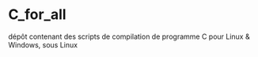 # C_for_all
dépôt contenant des scripts de compilation de programme C pour Linux &amp; Windows, sous Linux
